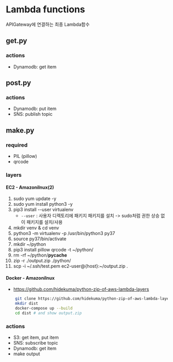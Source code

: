 # Lambda functions
APIGateway에 연결하는 최종 Lambda함수

## get.py
### actions
- Dynamodb: get item

## post.py
### actions
- Dynamodb: put item
- SNS: publish topic

## make.py
### required
- PIL (pillow)
- qrcode

### layers
#### EC2 - Amazonilnux(2)
1. sudo yum update -y
2. sudo yum install python3 -y
3. pip3 install --user virtualenv
    - `--user` : 사용자 디렉토리에 패키지 패키지를 설치 -> sudo처럼 권한 상승 없이 패키지를 설치/사용
4. mkdir venv & cd venv
5. python3 -m virtualenv -p /usr/bin/python3 py37
6. source py37/bin/activate
7. mkdir ~/python
8. pip3 install pillow qrcode -t ~/python/
9. rm -rf ~/python/__pycache__
10. zip -r ./output.zip ./python/
11. scp -i ~/.ssh/test.pem ec2-user@{host}:~/output.zip .

#### Docker - Amazonilnux
- https://github.com/hidekuma/python-zip-of-aws-lambda-layers
```bash
    git clone https://github.com/hidekuma/python-zip-of-aws-lambda-layers.git
    mkdir dist
    docker-compose up --build
    cd dist # and show output.zip
```
### actions
- S3: get item, put item
- SNS: subscribe topic
- Dynamodb: get item
- make output
